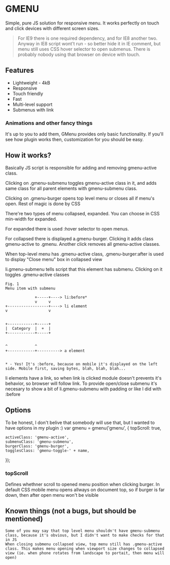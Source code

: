# GMENU #

Simple, pure JS solution for responsive menu.
It works perfectly on touch and click devices with different screen sizes.

> For IE9 there is one required dependency, and for IE8 another two. Anyway in IE8 script wont't run - so better hide it in IE comment, but menu still uses CSS hover selector to open submenus. There is probably nobody using that browser on device with touch.

## Features ##
* Lightweight - 4kB
* Responsive
* Touch friendly
* Fast
* Multi-level support
* Submenus with link

### Animations and other fancy things ###


It's up to you to add them, GMenu provides only basic functionality. If you'll see how plugin works then, customization for you should be easy.

## How it works? ##

Basically JS script is responsible for adding and removing gmenu-active class.

Clicking on .gmenu-submenu toggles gmenu-active class in it, and adds same class for all parent elements with gmenu-submenu class.

Clicking on .gmenu-burger opens top level menu or closes all if menu's open.
Rest of magic is done by CSS

There're two types of menu collapsed, expanded. You can choose in CSS min-width for expanded.

For expanded there is used :hover selector to open menus.

For collapsed there is displayed a.gmenu-burger. Clicking it adds class gmenu-active to .gmenu. Another click removes all gmenu-active classes.

When top-level menu has .gmenu-active class, .gmenu-burger:after is used to display "Close menu" box in collapsed view

li.gmenu-submenu tells script that this element has submenu. Clicking on it toggles .gmenu-active classes

	Fig. 1
	Menu item with submenu

	             +-----+----> li:before*
	             v     v
	+------------------+----> li element
	v                  v


	+------------+-----+
	|  Category  |  +  |   
	+------------+-----+


	^            ^
	+------------+----------> a element


	* - Yes! It's :before, because on mobile it's displayed on the left side. Mobile first, saving bytes, blah, blah, blah...

li elements have a link, so when link is clicked module doesn't prevents it's behavior, so browser will follow link. To provide open/close submenu it's necesary to show a bit of li.gmenu-submenu with padding or like I did with :before

## Options ##

To be honest, I don't belive that somebody will use that, but I wanted to have options in my plugin :)
var gmenu = gmenu('gmenu', {
	topScroll: true,

	activeClass: 'gmenu-active',
	submenuClass: 'gmenu-submenu',
	burgerClass: 'gmenu-burger',
	togglesClass: 'gmenu-toggle-' + name,
});
### topScroll ###

Defines whethner scroll to opened menu position when clicking burger. In default CSS mobile menu opens allways on document top, so if burger is far down, then after open menu won't be visible

## Known things (not a bugs, but should be mentioned) ##

    Some of you may say that top level menu shouldn't have gmenu-submenu class, because it's obvious, but I didn't want to make checks for that in JS
    When closing submenu collapsed view, top menu still has .gmenu-active class. This makes menu opening when viewport size changes to collapsed view (ie. when phone rotates from landscape to portait, then menu will open)
